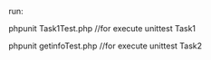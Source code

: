 run:

phpunit Task1Test.php //for execute unittest Task1

phpunit getinfoTest.php //for execute unittest Task2
